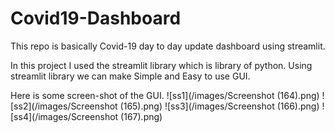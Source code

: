 # Covid19-Dashboard
This repo is basically Covid-19 day to day update dashboard using streamlit.

In this project I used the streamlit library which is library of python. Using streamlit library we can make Simple and Easy to use GUI.

Here is some screen-shot of the GUI.
![ss1](/images/Screenshot (164).png)
![ss2](/images/Screenshot (165).png)
![ss3](/images/Screenshot (166).png)
![ss4](/images/Screenshot (167).png)
